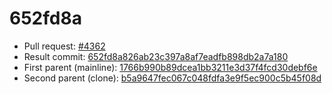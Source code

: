 # 652fd8a
- Pull request: [#4362](https://github.com/MarlinFirmware/Marlin/pull/4362)
- Result commit: [652fd8a826ab23c397a8af7eadfb898db2a7a180](https://github.com/MarlinFirmware/Marlin/commit/652fd8a826ab23c397a8af7eadfb898db2a7a180)
- First parent (mainline): [1766b990b89dcea1bb3211e3d37f4fcd30debf6e](https://github.com/MarlinFirmware/Marlin/commit/1766b990b89dcea1bb3211e3d37f4fcd30debf6e)
- Second parent (clone): [b5a9647fec067c048fdfa3e9f5ec900c5b45f08d](https://github.com/MarlinFirmware/Marlin/commit/b5a9647fec067c048fdfa3e9f5ec900c5b45f08d)
